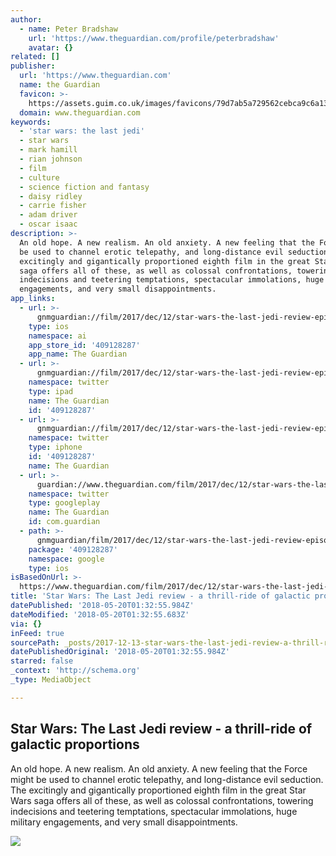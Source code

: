 ```yaml
---
author:
  - name: Peter Bradshaw
    url: 'https://www.theguardian.com/profile/peterbradshaw'
    avatar: {}
related: []
publisher:
  url: 'https://www.theguardian.com'
  name: the Guardian
  favicon: >-
    https://assets.guim.co.uk/images/favicons/79d7ab5a729562cebca9c6a13c324f0e/32x32.ico
  domain: www.theguardian.com
keywords:
  - 'star wars: the last jedi'
  - star wars
  - mark hamill
  - rian johnson
  - film
  - culture
  - science fiction and fantasy
  - daisy ridley
  - carrie fisher
  - adam driver
  - oscar isaac
description: >-
  An old hope. A new realism. An old anxiety. A new feeling that the Force might
  be used to channel erotic telepathy, and long-distance evil seduction. The
  excitingly and gigantically proportioned eighth film in the great Star Wars
  saga offers all of these, as well as colossal confrontations, towering
  indecisions and teetering temptations, spectacular immolations, huge military
  engagements, and very small disappointments.
app_links:
  - url: >-
      gnmguardian://film/2017/dec/12/star-wars-the-last-jedi-review-episode-viii-rian-johnson?contenttype=Article&source=applinks
    type: ios
    namespace: ai
    app_store_id: '409128287'
    app_name: The Guardian
  - url: >-
      gnmguardian://film/2017/dec/12/star-wars-the-last-jedi-review-episode-viii-rian-johnson?contenttype=Article&source=twitter
    namespace: twitter
    type: ipad
    name: The Guardian
    id: '409128287'
  - url: >-
      gnmguardian://film/2017/dec/12/star-wars-the-last-jedi-review-episode-viii-rian-johnson?contenttype=Article&source=twitter
    namespace: twitter
    type: iphone
    id: '409128287'
    name: The Guardian
  - url: >-
      guardian://www.theguardian.com/film/2017/dec/12/star-wars-the-last-jedi-review-episode-viii-rian-johnson
    namespace: twitter
    type: googleplay
    name: The Guardian
    id: com.guardian
  - path: >-
      gnmguardian/film/2017/dec/12/star-wars-the-last-jedi-review-episode-viii-rian-johnson?contenttype=Article&source=google
    package: '409128287'
    namespace: google
    type: ios
isBasedOnUrl: >-
  https://www.theguardian.com/film/2017/dec/12/star-wars-the-last-jedi-review-episode-viii-rian-johnson
title: 'Star Wars: The Last Jedi review - a thrill-ride of galactic proportions'
datePublished: '2018-05-20T01:32:55.984Z'
dateModified: '2018-05-20T01:32:55.683Z'
via: {}
inFeed: true
sourcePath: _posts/2017-12-13-star-wars-the-last-jedi-review-a-thrill-ride-of-galactic.md
datePublishedOriginal: '2018-05-20T01:32:55.984Z'
starred: false
_context: 'http://schema.org'
_type: MediaObject

---
```

<article style=""><h1>Star Wars: The Last Jedi review - a thrill-ride of galactic proportions</h1><p>An old hope. A new realism. An old anxiety. A new feeling that the Force might be used to channel erotic telepathy, and long-distance evil seduction. The excitingly and gigantically proportioned eighth film in the great Star Wars saga offers all of these, as well as colossal confrontations, towering indecisions and teetering temptations, spectacular immolations, huge military engagements, and very small disappointments.</p><img src="https://i.guim.co.uk/img/media/b6eb5850e4450feb93943207e9b19c54008186c0/131_0_1430_858/master/1430.jpg?w=1200&amp;h=630&amp;q=55&amp;auto=format&amp;usm=12&amp;fit=crop&amp;crop=faces%2Centropy&amp;bm=normal&amp;ba=bottom%2Cleft&amp;blend64=aHR0cHM6Ly91cGxvYWRzLmd1aW0uY28udWsvMjAxNi8wNS8yNS9vdmVybGF5LWxvZ28tMTIwMC05MF9vcHQucG5n&amp;s=3908493ed9d12c8b8d83e2bb087923a8" /></article>